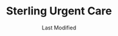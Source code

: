 ---
layout: location-page
date: Last Modified
description: "Local COVID-19 testing is available at Sterling Urgent Care in Hailey, Wyoming, USA."
permalink: "locations/wyoming/hailey/sterling-urgent-care-5/"
tags:
  - locations
  - wyoming
title: Sterling Urgent Care
uniqueName: sterling-urgent-care-5
state: Wyoming
stateAbbr: WY
hood: "Hailey"
address: "507 S. Main St."
city: "Hailey"
zip: "83333"
zipsNearby: "83213 83313 83314 83601 83320 83227 83322 83327 83633 83330 83337 83333 83348 83244 83338 83340 83251 83255 83347 83349 83324 83352 83278 83353 83354" 
mapUrl: "http://maps.apple.com/?q=Sterling+Urgent+Care&address=507+S+Main+St,Hailey,Wyoming,83333"
locationType: Walk-in
phone: "(208) 788-4122"
website: "https://www.sterlingurgentcare.com/coronavirus-covid-19/"
onlineBooking: undefined
closed: undefined
closedUpdate: April 17th, 2020
notes: "By appointment only. Limited test kits available."
days: M-Sat
hours: 8AM-8PM
ctaMessage: Learn more
ctaUrl: "https://www.sterlingurgentcare.com/coronavirus-covid-19/"
---